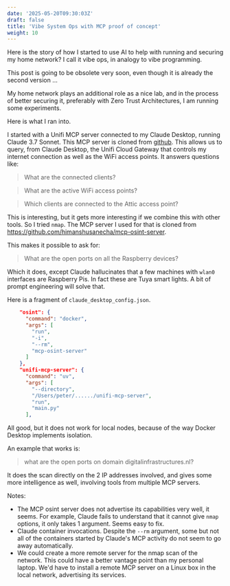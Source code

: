 ```yaml
---
date: '2025-05-20T09:30:03Z'
draft: false
title: 'Vibe System Ops with MCP proof of concept'
weight: 10
---
```

Here is the story of how I started to use AI to help with running and securing my home network? I call it vibe ops, in analogy to vibe programming.

This post is going to be obsolete very soon, even though it is already the second version ...

My home network plays an additional role as a nice lab, and in the process of better securing it, preferably with Zero Trust Architectures, I am running some experiments.

Here is what I ran into.

I started with a Unifi MCP server connected to my Claude Desktop, running Claude 3.7 Sonnet.
This MCP server is cloned from [github](https://github.com/mikecutalo/unifi-mcp-server).
This allows us to query, from Claude Desktop, the Unifi Cloud Gateway that controls my internet connection as well as the WiFi access points.
It answers questions like:
> What are the connected clients?

>What are the active WiFi access points?

>Which clients are connected to the Attic access point?

This is interesting, but it gets more interesting if we combine this with other tools.
So I tried `nmap`.
The MCP server I used for that is cloned from https://github.com/himanshusanecha/mcp-osint-server.

This makes it possible to ask for:
>What are the open ports on all the Raspberry devices?

Which it does, except Claude hallucinates that a few machines with `wlan0` interfaces are Raspberry Pis.
In fact these are Tuya smart lights.
A bit of prompt engineering will solve that.

Here is a fragment of `claude_desktop_config.json`.
```json
    "osint": {
      "command": "docker",
      "args": [
        "run",
        "-i",
        "--rm",
        "mcp-osint-server"
      ]
    },
    "unifi-mcp-server": {
      "command": "uv",
      "args": [
        "--directory",
        "/Users/peter/....../unifi-mcp-server",
        "run",
        "main.py"
      ],

```

All good, but it does not work for local nodes, because of the way Docker Desktop implements isolation.

An example that works is:
> what are the open ports on domain digitalinfrastructures.nl?

It does the scan directly on the 2 IP addresses involved, and gives some more intelligence as well, involving tools from multiple MCP servers.

Notes:

- The MCP osint server does not advertise its capabilities very well, it seems. For example, Claude fails to understand that it cannot give `nmap` options, it only takes 1 argument. Seems easy to fix.
- Claude container invocations. Despite the `--rm` argument, some but not all of the containers started by Claude's MCP activity do not seem to go away automatically.
- We could create a more remote server for the nmap scan of the network. This could have a better vantage point than my personal laptop. We'd have to install a remote MCP server on a Linux box in the local network, advertising its services.
